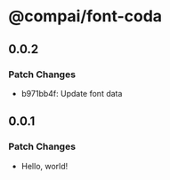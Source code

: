 # @compai/font-coda

## 0.0.2

### Patch Changes

- b971bb4f: Update font data

## 0.0.1

### Patch Changes

- Hello, world!
